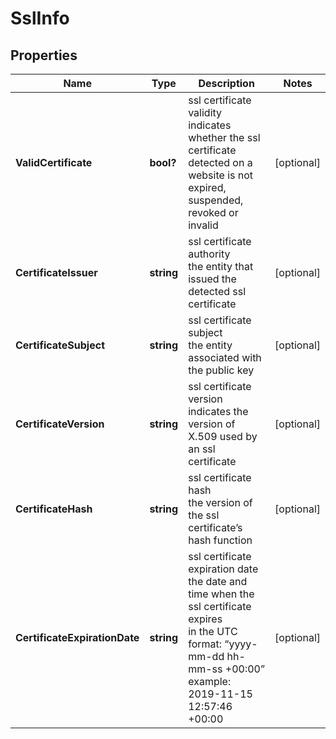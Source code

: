 # SslInfo


## Properties

| Name | Type | Description | Notes |
|------------ | ------------- | ------------- | -------------|
**ValidCertificate** | **bool?** | ssl certificate validity<br>indicates whether the ssl certificate detected on a website is not expired, suspended, revoked or invalid |[optional]|
**CertificateIssuer** | **string** | ssl certificate authority<br>the entity that issued the detected ssl certificate |[optional]|
**CertificateSubject** | **string** | ssl certificate subject<br>the entity associated with the public key |[optional]|
**CertificateVersion** | **string** | ssl certificate version<br>indicates the version of X.509 used by an ssl certificate |[optional]|
**CertificateHash** | **string** | ssl certificate hash<br>the version of the ssl certificate’s hash function |[optional]|
**CertificateExpirationDate** | **string** | ssl certificate expiration date<br>the date and time when the ssl certificate expires<br>in the UTC format: “yyyy-mm-dd hh-mm-ss +00:00”<br>example:<br>2019-11-15 12:57:46 +00:00 |[optional]|